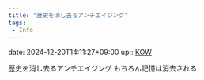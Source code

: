 ```yaml
---
title: "歴史を消し去るアンチエイジング"
tags:
 - Info
---
```


date: 2024-12-20T14:11:27+09:00
up:: [KOW](Bar/Novel/Nacaria/KOW.md)

歴史を消し去るアンチエイジング
もちろん記憶は消去される
